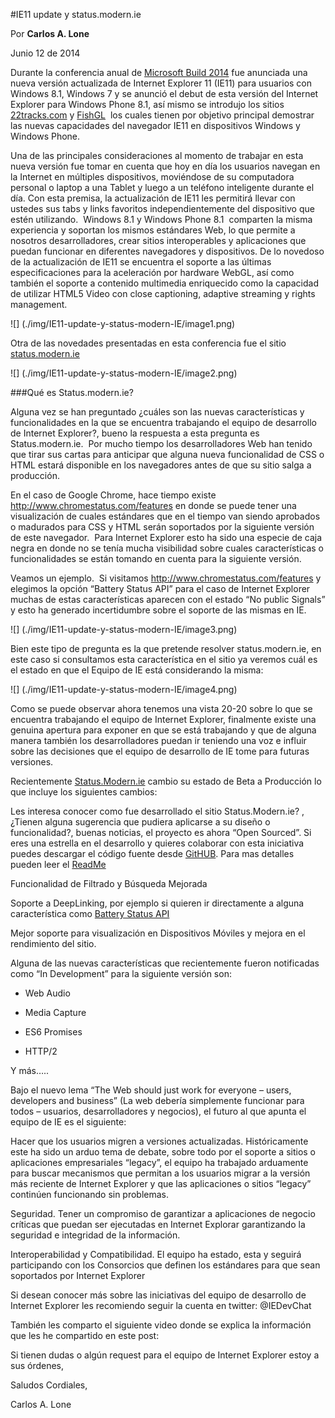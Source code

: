 <properties
	pageTitle="Web API II – Creando un CRUD, trabajando con verbos HTTP"
	description="Implementar fácilmente un CRUD"
	services="ie"
	documentationCenter=""
	authors="andygonusa"
	manager=""
	editor="andygonusa"/>

<tags
	ms.service="ie"
	ms.workload="identity"
	ms.tgt_pltfrm="na"
	ms.devlang="na"
	ms.topic="how-to-article"
	ms.date="05/16/2016"
	ms.author="andygonusa"/>


#IE11 update y status.modern.ie

Por **Carlos A. Lone**

Junio 12 de 2014

Durante la conferencia anual de [Microsoft Build
2014](http://channel9.msdn.com/Events/Build/2014) fue anunciada una
nueva versión actualizada de Internet Explorer 11 (IE11) para usuarios
con Windows 8.1, Windows 7 y se anunció el debut de esta versión del
Internet Explorer para Windows Phone 8.1, así mismo se introdujo los
sitios [22tracks.com](http://22tracks.com/) y
[FishGL](http://www.3dfishgl.com/)  los cuales tienen por objetivo
principal demostrar las nuevas capacidades del navegador IE11 en
dispositivos Windows y Windows Phone.

Una de las principales consideraciones al momento de trabajar en esta
nueva versión fue tomar en cuenta que hoy en día los usuarios navegan en
la Internet en múltiples dispositivos, moviéndose de su computadora
personal o laptop a una Tablet y luego a un teléfono inteligente durante
el día. Con esta premisa, la actualización de IE11 les permitirá llevar
con ustedes sus tabs y links favoritos independientemente del
dispositivo que estén utilizando.  Windows 8.1 y Windows Phone 8.1 
comparten la misma experiencia y soportan los mismos estándares Web, lo
que permite a nosotros desarrolladores, crear sitios interoperables y
aplicaciones que puedan funcionar en diferentes navegadores y
dispositivos. De lo novedoso de la actualización de IE11 se encuentra el
soporte a las últimas especificaciones para la aceleración por hardware
WebGL, así como también el soporte a contenido multimedia enriquecido
como la capacidad de utilizar HTML5 Video con close captioning, adaptive
streaming y rights management.

![] (./img/IE11-update-y-status-modern-IE/image1.png)

Otra de las novedades presentadas en esta conferencia fue el sitio
[status.modern.ie](http://status.modern.ie/)

![] (./img/IE11-update-y-status-modern-IE/image2.png)

###Qué es Status.modern.ie?


Alguna vez se han preguntado ¿cuáles son las nuevas características y
funcionalidades en la que se encuentra trabajando el equipo de
desarrollo de Internet Explorer?, bueno la respuesta a esta pregunta es
Status.modern.ie.  Por mucho tiempo los desarrolladores Web han tenido
que tirar sus cartas para anticipar que alguna nueva funcionalidad de
CSS o HTML estará disponible en los navegadores antes de que su sitio
salga a producción.

En el caso de Google Chrome, hace tiempo existe
<http://www.chromestatus.com/features> en donde se puede tener una
visualización de cuales estándares que en el tiempo van siendo aprobados
o madurados para CSS y HTML serán soportados por la siguiente versión de
este navegador.  Para Internet Explorer esto ha sido una especie de caja
negra en donde no se tenía mucha visibilidad sobre cuales
características o funcionalidades se están tomando en cuenta para la
siguiente versión.

Veamos un ejemplo.  Si visitamos <http://www.chromestatus.com/features>
y elegimos la opción “Battery Status API” para el caso de Internet
Explorer muchas de estas características aparecen con el estado “No
public Signals” y esto ha generado incertidumbre sobre el soporte de las
mismas en IE.

![] (./img/IE11-update-y-status-modern-IE/image3.png)

Bien este tipo de pregunta es la que pretende resolver status.modern.ie,
en este caso si consultamos esta característica en el sitio ya veremos
cuál es el estado en que el Equipo de IE está considerando la misma:

![] (./img/IE11-update-y-status-modern-IE/image4.png)

Como se puede observar ahora tenemos una vista 20-20 sobre lo que se
encuentra trabajando el equipo de Internet Explorer, finalmente existe
una genuina apertura para exponer en que se está trabajando y que de
alguna manera también los desarrolladores puedan ir teniendo una voz e
influir sobre las decisiones que el equipo de desarrollo de IE tome para
futuras versiones.

Recientemente [Status.Modern.ie](http://status.modern.ie/) cambio su
estado de Beta a Producción lo que incluye los siguientes cambios:

Les interesa conocer como fue desarrollado el sitio Status.Modern.ie? ,
¿Tienen alguna sugerencia que pudiera aplicarse a su diseño o
funcionalidad?, buenas noticias, el proyecto es ahora “Open Sourced”. Si
eres una estrella en el desarrollo y quieres colaborar con esta
iniciativa puedes descargar el código fuente desde
[GitHUB](https://github.com/InternetExplorer/Status.IE). Para mas
detalles pueden leer el
[ReadMe](https://github.com/InternetExplorer/Status.IE/blob/production/README.md)

Funcionalidad de Filtrado y Búsqueda Mejorada

Soporte a DeepLinking, por ejemplo si quieren ir directamente a alguna
característica como [Battery Status
API](http://status.modern.ie/batterystatusapi)

Mejor soporte para visualización en Dispositivos Móviles y mejora en el
rendimiento del sitio.

Alguna de las nuevas características que recientemente fueron
notificadas como “In Development” para la siguiente versión son:

- Web Audio

- Media Capture

- ES6 Promises

- HTTP/2

Y más…..

Bajo el nuevo lema “The Web should just work for everyone – users,
developers and business” (La web debería simplemente funcionar para
todos – usuarios, desarrolladores y negocios), el futuro al que apunta
el equipo de IE es el siguiente:

Hacer que los usuarios migren a versiones actualizadas. Históricamente
este ha sido un arduo tema de debate, sobre todo por el soporte a sitios
o aplicaciones empresariales “legacy”, el equipo ha trabajado arduamente
para buscar mecanismos que permitan a los usuarios migrar a la versión
más reciente de Internet Explorer y que las aplicaciones o sitios
“legacy” continúen funcionando sin problemas.

Seguridad. Tener un compromiso de garantizar a aplicaciones de negocio
críticas que puedan ser ejecutadas en Internet Explorar garantizando la
seguridad e integridad de la información.

Interoperabilidad y Compatibilidad. El equipo ha estado, esta y seguirá
participando con los Consorcios que definen los estándares para que sean
soportados por Internet Explorer

Si desean conocer más sobre las iniciativas del equipo de desarrollo de
Internet Explorer les recomiendo seguir la cuenta en twitter: @IEDevChat

También les comparto el siguiente video donde se explica la información
que les he compartido en este post:

Si tienen dudas o algún request para el equipo de Internet Explorer
estoy a sus órdenes,

Saludos Cordiales,

Carlos A. Lone
